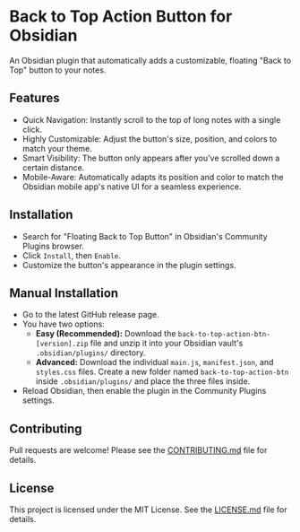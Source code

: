 # Back to Top Action Button for Obsidian

An Obsidian plugin that automatically adds a customizable, floating "Back to Top" button to your notes.

## Features
- Quick Navigation: Instantly scroll to the top of long notes with a single click.
- Highly Customizable: Adjust the button's size, position, and colors to match your theme.
- Smart Visibility: The button only appears after you've scrolled down a certain distance.
- Mobile-Aware: Automatically adapts its position and color to match the Obsidian mobile app's native UI for a seamless experience.

## Installation
- Search for "Floating Back to Top Button" in Obsidian's Community Plugins browser.
- Click `Install`, then `Enable`.
- Customize the button's appearance in the plugin settings.

## Manual Installation
- Go to the latest GitHub release page.
- You have two options:
    - **Easy (Recommended):** Download the `back-to-top-action-btn-[version].zip` file and unzip it into your Obsidian vault's `.obsidian/plugins/` directory.
    - **Advanced:** Download the individual `main.js`, `manifest.json`, and `styles.css` files. Create a new folder named `back-to-top-action-btn` inside `.obsidian/plugins/` and place the three files inside.
- Reload Obsidian, then enable the plugin in the Community Plugins settings.

## Contributing
Pull requests are welcome! Please see the [CONTRIBUTING.md](CONTRIBUTING.md) file for details.

## License

This project is licensed under the MIT License. See the [LICENSE.md](LICENSE.md) file for details.